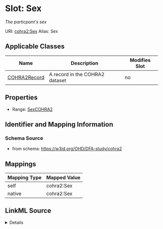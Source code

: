 

# Slot: Sex 


_The particpant's sex_





URI: [cohra2:Sex](https://w3id.org/OHD/DFA-study/cohra2/Sex)
Alias: Sex

<!-- no inheritance hierarchy -->





## Applicable Classes

| Name | Description | Modifies Slot |
| --- | --- | --- |
| [COHRA2Record](COHRA2Record.md) | A record in the COHRA2 dataset |  no  |







## Properties

* Range: [SexCOHRA2](SexCOHRA2.md)





## Identifier and Mapping Information







### Schema Source


* from schema: https://w3id.org/OHD/DFA-study/cohra2




## Mappings

| Mapping Type | Mapped Value |
| ---  | ---  |
| self | cohra2:Sex |
| native | cohra2:Sex |




## LinkML Source

<details>
```yaml
name: Sex
description: The particpant's sex
from_schema: https://w3id.org/OHD/DFA-study/cohra2
rank: 1000
alias: Sex
domain_of:
- COHRA2Record
range: SexCOHRA2

```
</details>